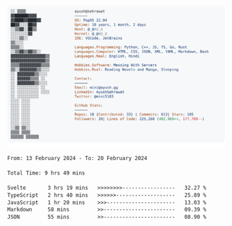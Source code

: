 <a href="https://github.com/AyushSehrawat/AyushSehrawat">
  <picture>
    <source media="(prefers-color-scheme: dark)" srcset="https://raw.githubusercontent.com/AyushSehrawat/AyushSehrawat/main/dark_mode.svg">
    <img alt="Andrew Grant's GitHub Profile README" src="https://raw.githubusercontent.com/AyushSehrawat/AyushSehrawat/main/light_mode.svg">
  </picture>
</a>

<!--START_SECTION:waka-->

```txt
From: 13 February 2024 - To: 20 February 2024

Total Time: 9 hrs 49 mins

Svelte       3 hrs 19 mins   >>>>>>>>-----------------   32.27 %
TypeScript   2 hrs 40 mins   >>>>>>-------------------   25.89 %
JavaScript   1 hr 20 mins    >>>----------------------   13.03 %
Markdown     58 mins         >>-----------------------   09.39 %
JSON         55 mins         >>-----------------------   08.90 %
```

<!--END_SECTION:waka-->
